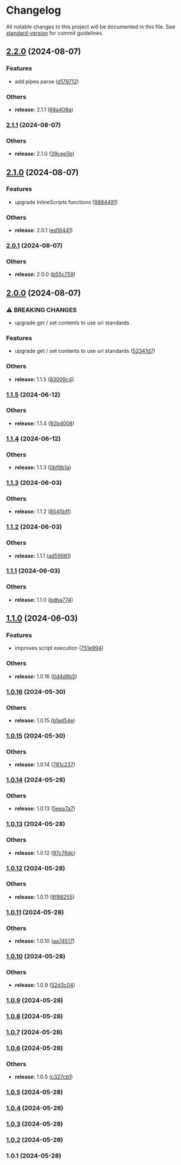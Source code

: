 # Changelog

All notable changes to this project will be documented in this file. See [standard-version](https://github.com/conventional-changelog/standard-version) for commit guidelines.

## [2.2.0](https://github.com/alelltech/azure-pipelines-task-commons/compare/v2.1.1...v2.2.0) (2024-08-07)


### Features

* add pipes parse ([d179712](https://github.com/alelltech/azure-pipelines-task-commons/commit/d179712303ff556beff6124f26ee9ee13cf297c3))


### Others

* **release:** 2.1.1 ([68a408a](https://github.com/alelltech/azure-pipelines-task-commons/commit/68a408a03d975b62e2a8c2ffc38bd18c1ea7ec7c))

### [2.1.1](https://github.com/alelltech/azure-pipelines-task-commons/compare/v2.1.0...v2.1.1) (2024-08-07)


### Others

* **release:** 2.1.0 ([39cee5b](https://github.com/alelltech/azure-pipelines-task-commons/commit/39cee5bec481f5a6ed39f3ddbdc6a3bbeb716102))

## [2.1.0](https://github.com/alelltech/azure-pipelines-task-commons/compare/v2.0.1...v2.1.0) (2024-08-07)


### Features

* upgrade InlineScripts functions ([9884491](https://github.com/alelltech/azure-pipelines-task-commons/commit/988449175f541bb8d1d37cfc5ed84d6c8b1e96d1))


### Others

* **release:** 2.0.1 ([ed16441](https://github.com/alelltech/azure-pipelines-task-commons/commit/ed16441b4613917a62feeb5ff4ee4fb4393112fe))

### [2.0.1](https://github.com/alelltech/azure-pipelines-task-commons/compare/v2.0.0...v2.0.1) (2024-08-07)


### Others

* **release:** 2.0.0 ([b55c759](https://github.com/alelltech/azure-pipelines-task-commons/commit/b55c75939f9aac5f0cd380cbbba40e8462d0ba1c))

## [2.0.0](https://github.com/alelltech/azure-pipelines-task-commons/compare/v1.1.5...v2.0.0) (2024-08-07)


### ⚠ BREAKING CHANGES

* upgrade get / set contents to use uri standards

### Features

* upgrade get / set contents to use uri standards ([52341d7](https://github.com/alelltech/azure-pipelines-task-commons/commit/52341d730e09d9033cab5b112ca340cee356f21e))


### Others

* **release:** 1.1.5 ([83009c4](https://github.com/alelltech/azure-pipelines-task-commons/commit/83009c4c035705461045150efedb17024faf3be2))

### [1.1.5](https://github.com/alelltech/azure-pipelines-task-commons/compare/v1.1.4...v1.1.5) (2024-06-12)


### Others

* **release:** 1.1.4 ([92bd008](https://github.com/alelltech/azure-pipelines-task-commons/commit/92bd008a99a86ca18928b9a811f60ce4455cefa2))

### [1.1.4](https://github.com/alelltech/azure-pipelines-task-commons/compare/v1.1.3...v1.1.4) (2024-06-12)


### Others

* **release:** 1.1.3 ([0bf9b1a](https://github.com/alelltech/azure-pipelines-task-commons/commit/0bf9b1a77eb1e35f6c9180b1329b60ccf361c74b))

### [1.1.3](https://github.com/alelltech/azure-pipelines-task-commons/compare/v1.1.2...v1.1.3) (2024-06-03)


### Others

* **release:** 1.1.2 ([8545bff](https://github.com/alelltech/azure-pipelines-task-commons/commit/8545bffbb2985e5b29a045fe7d4f31b580b0eae7))

### [1.1.2](https://github.com/alelltech/azure-pipelines-task-commons/compare/v1.1.1...v1.1.2) (2024-06-03)


### Others

* **release:** 1.1.1 ([ad59681](https://github.com/alelltech/azure-pipelines-task-commons/commit/ad59681dea196afbb7f60f35fc8a397be7173c86))

### [1.1.1](https://github.com/alelltech/azure-pipelines-task-commons/compare/v1.1.0...v1.1.1) (2024-06-03)


### Others

* **release:** 1.1.0 ([bdba774](https://github.com/alelltech/azure-pipelines-task-commons/commit/bdba77411b13501b86583ecfc97b84263b05a73e))

## [1.1.0](https://github.com/alelltech/azure-pipelines-task-commons/compare/v1.0.16...v1.1.0) (2024-06-03)


### Features

* improves script execution ([751e994](https://github.com/alelltech/azure-pipelines-task-commons/commit/751e994b2edb94fe25e290b37aee2c667df402b1))


### Others

* **release:** 1.0.16 ([0d4d8b5](https://github.com/alelltech/azure-pipelines-task-commons/commit/0d4d8b5582cf4e4ad3217db1082b73b4d0bebf3d))

### [1.0.16](https://github.com/alelltech/azure-pipelines-task-commons/compare/v1.0.15...v1.0.16) (2024-05-30)


### Others

* **release:** 1.0.15 ([b1ad54e](https://github.com/alelltech/azure-pipelines-task-commons/commit/b1ad54eff7cced38e06f3277944eb3f77e5c1614))

### [1.0.15](https://github.com/alelltech/azure-pipelines-task-commons/compare/v1.0.14...v1.0.15) (2024-05-30)


### Others

* **release:** 1.0.14 ([781c237](https://github.com/alelltech/azure-pipelines-task-commons/commit/781c23785c97b30e78eb86038746f8af7e0d30cb))

### [1.0.14](https://github.com/alelltech/azure-pipelines-task-commons/compare/v1.0.13...v1.0.14) (2024-05-28)


### Others

* **release:** 1.0.13 ([5eea7a7](https://github.com/alelltech/azure-pipelines-task-commons/commit/5eea7a7e7e470c66e9680339cc06346fababc12d))

### [1.0.13](https://github.com/alelltech/azure-pipelines-task-commons/compare/v1.0.12...v1.0.13) (2024-05-28)


### Others

* **release:** 1.0.12 ([97c76dc](https://github.com/alelltech/azure-pipelines-task-commons/commit/97c76dc97872041e1f16cdc0d6132d13b2308d6d))

### [1.0.12](https://github.com/alelltech/azure-pipelines-task-commons/compare/v1.0.11...v1.0.12) (2024-05-28)


### Others

* **release:** 1.0.11 ([8f88255](https://github.com/alelltech/azure-pipelines-task-commons/commit/8f8825594238f5eeda74422f62e7d698560457fd))

### [1.0.11](https://github.com/alelltech/azure-pipelines-task-commons/compare/v1.0.10...v1.0.11) (2024-05-28)


### Others

* **release:** 1.0.10 ([aa74517](https://github.com/alelltech/azure-pipelines-task-commons/commit/aa74517adb6cb96b10b9804f79136d15ae0b80aa))

### [1.0.10](https://github.com/alelltech/azure-pipelines-task-commons/compare/v1.0.9...v1.0.10) (2024-05-28)


### Others

* **release:** 1.0.9 ([52d3c04](https://github.com/alelltech/azure-pipelines-task-commons/commit/52d3c0414910c3859e44fec856872437c4a792d9))

### [1.0.9](https://github.com/alelltech/azure-pipelines-task-commons/compare/v1.0.8...v1.0.9) (2024-05-28)

### [1.0.8](https://github.com/alelltech/azure-pipelines-task-commons/compare/v1.0.7...v1.0.8) (2024-05-28)

### [1.0.7](https://github.com/alelltech/azure-pipelines-task-commons/compare/v1.0.6...v1.0.7) (2024-05-28)

### [1.0.6](https://github.com/alelltech/azure-pipelines-task-commons/compare/v1.0.5...v1.0.6) (2024-05-28)


### Others

* **release:** 1.0.5 ([c327cb1](https://github.com/alelltech/azure-pipelines-task-commons/commit/c327cb145ba36d660207c138e8431b15376e3905))

### [1.0.5](https://github.com/alelltech/azure-pipelines-task-commons/compare/v1.0.4...v1.0.5) (2024-05-28)

### [1.0.4](https://github.com/alelltech/azure-pipelines-task-commons/compare/v1.0.3...v1.0.4) (2024-05-28)

### [1.0.3](https://github.com/alelltech/azure-pipelines-task-commons/compare/v1.0.2...v1.0.3) (2024-05-28)

### [1.0.2](https://github.com/alelltech/azure-pipelines-task-commons/compare/v1.0.1...v1.0.2) (2024-05-28)

### 1.0.1 (2024-05-28)
